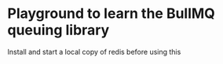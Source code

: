# Playground to learn the BullMQ queuing library

Install and start a local copy of redis before using this

